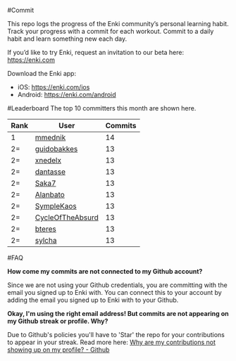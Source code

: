 #Commit

This repo logs the progress of the Enki community’s personal learning habit. Track your progress with a commit for each workout. Commit to a daily habit and learn something new each day.

If you’d like to try Enki, request an invitation to our beta here: https://enki.com

Download the Enki app: 
 - iOS: https://enki.com/ios
 - Android: https://enki.com/android

#Leaderboard
The top 10 committers this month are shown here.

| Rank | User | Commits |
|------|------|---------|
|1|[mmednik](https://github.com/mmednik)|14|
|2=|[guidobakkes](https://github.com/guidobakkes)|13|
|2=|[xnedelx](https://github.com/xnedelx)|13|
|2=|[dantasse](https://github.com/dantasse)|13|
|2=|[Saka7](https://github.com/Saka7)|13|
|2=|[Alanbato](https://github.com/Alanbato)|13|
|2=|[SympleKaos](https://github.com/SympleKaos)|13|
|2=|[CycleOfTheAbsurd](https://github.com/CycleOfTheAbsurd)|13|
|2=|[bteres](https://github.com/bteres)|13|
|2=|[sylcha](https://github.com/sylcha)|13|

#FAQ

**How come my commits are not connected to my Github account?**

Since we are not using your Github credentials, you are committing with the email you signed up to Enki with. You can connect this to your account by adding the email you signed up to Enki with to your Github.

**Okay, I'm using the right email address! But commits are not appearing on my Github streak or profile. Why?**

Due to Github's policies you'll have to 'Star' the repo for your contributions to appear in your streak. Read more here: [Why are my contributions not showing up on my profile? - Github](https://help.github.com/articles/why-are-my-contributions-not-showing-up-on-my-profile/)
